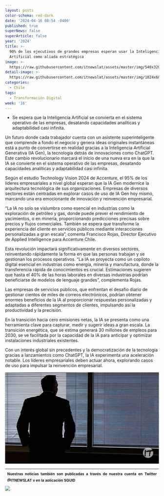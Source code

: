 ```yaml
---
layout: posts
color-schema: red-dark
date: '2024-04-16 08:54 -0400'
published: true
superNews: false
superArticle: false
year: '2024'
title: >-
  90% de los ejecutivos de grandes empresas esperan usar la Inteligencia
  Artificial como aliada estratégica
image: >-
  https://raw.githubusercontent.com/itnewslat/assets/master/img/540x320/Ejecutivo%20CIO-p.jpg
detail-image: >-
  https://raw.githubusercontent.com/itnewslat/assets/master/img/1024x680/Ejecutivo%20CIO-g.jpg
categories:
  - Chile
tags:
  - Transformación Digital
week: '16'
---
```

- Se espera que la Inteligencia Artificial se convierta en el sistema operativo de las empresas, desatando capacidades analíticas y adaptabilidad casi infinita.

Un futuro donde cada trabajador cuenta con un asistente superinteligente que comprende a fondo el negocio y genera ideas originales instantáneas está a punto de convertirse en realidad gracias a la Inteligencia Artificial Generativa (IA Gen), la tecnología detrás de innovaciones como ChatGPT. Este cambio revolucionario marcará el inicio de una nueva era en la que la IA se convierte en el sistema operativo de las empresas, desatando capacidades analíticas y adaptabilidad casi infinita.

Según el estudio Technology Vision 2024 de Accenture, el 95% de los líderes empresariales a nivel global esperan que la IA Gen modernice la arquitectura tecnológica de sus organizaciones. Empresas de diversos sectores están centradas en explorar casos de uso de IA Gen hoy mismo, marcando una era emocionante de innovación y reinvención empresarial.

“La IA no solo se vislumbra como esencial en industrias como la exploración de petróleo y gas, donde puede prever el rendimiento de yacimientos, o en minería, proporcionando predicciones precisas sobre precios y flujos comerciales. También se espera que transforme la experiencia del cliente en servicios públicos mediante interacciones personalizadas a gran escala”, comenta Francisco Rojas, Director Ejecutivo de Applied Intelligence para Accenture Chile.

Esta revolución impactará significativamente en diversos sectores, reinventando rápidamente la forma en que las personas trabajan y se gestionan los procesos operativos. “La IA se proyecta como un copiloto digital esencial en industrias como energía, minería y manufactura, donde la transferencia rápida de conocimientos es crucial. Estimaciones sugieren que hasta el 40% de las horas laborales en diversas industrias podrían beneficiarse de modelos de lenguaje grandes”, complementa Rojas.

Las empresas de servicios públicos, que enfrentan el desafío diario de gestionar cientos de miles de correos electrónicos, podrían obtener enormes beneficios de la IA al proporcionar respuestas personalizadas y adaptadas a diferentes segmentos de clientes, impulsando así la productividad y la precisión.

En la transición hacia cero emisiones netas, la IA se presenta como una herramienta clave para capturar, medir y sugerir ideas a gran escala. La transición energética, que se estima generará 30 millones de empleos para 2030, se ve facilitada por la capacidad de la IA para anticipar y optimizar instalaciones industriales existentes.

Con un interés global sin precedentes y la democratización de la tecnología gracias a lanzamientos como ChatGPT, la IA experimenta una aceleración notable. Los líderes empresariales deben actuar ahora, explorando casos de uso para impulsar la reinvención empresarial.

![](https://raw.githubusercontent.com/itnewslat/assets/master/img/540x320/Ejecutivo%20CIO-p.jpg)

<table style="height: 42px;" width="569">
<tbody>
<tr>
<td style="text-align: justify;"><sub><strong>Nuestras noticias también son publicadas a través de nuestra cuenta en Twitter <a href="https://twitter.com/itnewslat?lang=es">@ITNEWSLAT</a> y en la aplicación <a href="https://squidapp.co/en/">SQUID</a></strong></sub></td>
</tr>
</tbody>
</table>

<img src="https://tracker.metricool.com/c3po.jpg?hash=56f88a41e39ab42c063cc51676587a04"/>
